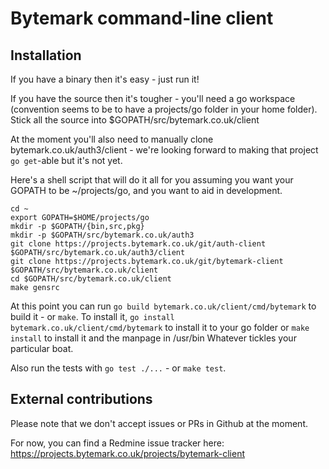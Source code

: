 Bytemark command-line client
============================

Installation
------------

If you have a binary then it's easy - just run it!

If you have the source then it's tougher - you'll need a go workspace
(convention seems to be to have a projects/go folder in your home folder).
Stick all the source into $GOPATH/src/bytemark.co.uk/client

At the moment you'll also need to manually clone bytemark.co.uk/auth3/client -
we're looking forward to making that project `go get`-able but it's not yet.

Here's a shell script that will do it all for you assuming you want your GOPATH
to be ~/projects/go, and you want to aid in development.

	cd ~
	export GOPATH=$HOME/projects/go
	mkdir -p $GOPATH/{bin,src,pkg}
	mkdir -p $GOPATH/src/bytemark.co.uk/auth3
	git clone https://projects.bytemark.co.uk/git/auth-client $GOPATH/src/bytemark.co.uk/auth3/client
	git clone https://projects.bytemark.co.uk/git/bytemark-client $GOPATH/src/bytemark.co.uk/client
	cd $GOPATH/src/bytemark.co.uk/client
	make gensrc

At this point you can run `go build bytemark.co.uk/client/cmd/bytemark` to build it - or `make`.
To install it, `go install bytemark.co.uk/client/cmd/bytemark` to install it to your go folder or `make install` to install it and the manpage in /usr/bin
Whatever tickles your particular boat.

Also run the tests with `go test ./...` - or `make test`. 

External contributions
----------------------
Please note that we don't accept issues or PRs in Github at the moment.

For now, you can find a Redmine issue tracker here:
https://projects.bytemark.co.uk/projects/bytemark-client

